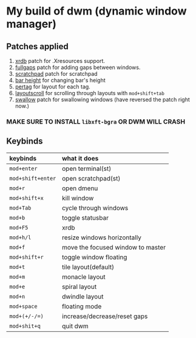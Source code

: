 # My build of dwm (dynamic window manager)

## Patches applied
1. [xrdb](https://dwm.suckless.org/patches/xrdb/) patch for .Xresources support.
2. [fullgaps](https://dwm.suckless.org/patches/fullgaps/) patch for adding gaps between windows.
3. [scratchpad](https://dwm.suckless.org/patches/scratchpad/) patch for scratchpad
4. [bar height](https://dwm.suckless.org/patches/bar_height/) for changing bar's height
5. [pertag](https://dwm.suckless.org/patches/pertag/) for layout for each tag.
6. [layoutscroll](https://dwm.suckless.org/patches/layoutscroll/) for scrolling through layouts with ``mod+shift+tab``
7. [swallow](https://dwm.suckless.org/patches/swallow/) patch for swallowing windows (have reversed the patch right now.)

### MAKE SURE TO INSTALL ``libxft-bgra`` OR DWM WILL CRASH

## Keybinds
|keybinds|what it does|
|:-------|:-----------|
|``mod+enter``|open terminal(st)|
|``mod+shift+enter``|open scratchpad(st)|
|``mod+r``|open dmenu|
|``mod+shift+x``|kill window|
|``mod+Tab``|cycle through windows|
|``mod+b``|toggle statusbar|
|``mod+F5``|xrdb|
|``mod+h/l``|resize windows horizontally|
|``mod+f``|move the focused window to master|
|``mod+shift+r``|toggle window floating|
|``mod+t``|tile layout(default)|
|``mod+m``|monacle layout|
|``mod+e``|spiral layout|
|``mod+n``|dwindle layout|
|``mod+space``|floating mode|
|``mod+(+/-/=)``|increase/decrease/reset gaps|
|``mod+shit+q``|quit dwm|
